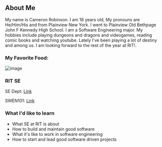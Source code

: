 ## About Me

My name is Cameron Robinson. I am 18 years old, My pronouns are He/Him/His and from Plainview New York. I went to Plainview Old Bethpage John F Kennedy High School. I am a Software Engineering major. My hobbies include playing dungeons and dragons and videogames, reading comic books and watching youtube. Lately I've been playing a lot of destiny and among us. I am looking forward to the rest of the year at RIT!.

### My Favorite Food:
![image](https://www.101cookingfortwo.com/wp-content/uploads/2011/11/Chicken-Parmesan-on-plate-720.jpg)

### RIT SE
SE Dept: [Link](https://www.rit.edu/computing/department-software-engineering)

SWEN101: [Link](http://www.se.rit.edu/~swen-101/00/index.html)

### What I'd like to learn
- What SE at RIT is about
- How to build and maintain good software
- What it's like to work in software engineering
- How to start and lead good software driven projects
